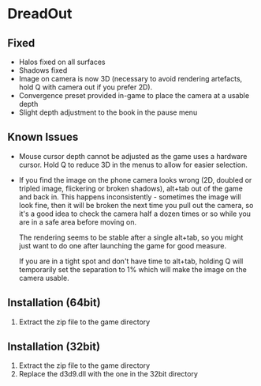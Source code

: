 DreadOut
========

Fixed
-----
- Halos fixed on all surfaces
- Shadows fixed
- Image on camera is now 3D (necessary to avoid rendering artefacts, hold Q
  with camera out if you prefer 2D).
- Convergence preset provided in-game to place the camera at a usable depth
- Slight depth adjustment to the book in the pause menu

Known Issues
------------
- Mouse cursor depth cannot be adjusted as the game uses a hardware cursor.
  Hold Q to reduce 3D in the menus to allow for easier selection.

- If you find the image on the phone camera looks wrong (2D, doubled or tripled
  image, flickering or broken shadows), alt+tab out of the game and back in.
  This happens inconsistently - sometimes the image will look fine, then it
  will be broken the next time you pull out the camera, so it's a good idea to
  check the camera half a dozen times or so while you are in a safe area before
  moving on.

  The rendering seems to be stable after a single alt+tab, so you might just
  want to do one after launching the game for good measure.

  If you are in a tight spot and don't have time to alt+tab, holding Q will
  temporarily set the separation to 1% which will make the image on the camera
  usable.

Installation (64bit)
--------------------
1. Extract the zip file to the game directory

Installation (32bit)
--------------------
1. Extract the zip file to the game directory
2. Replace the d3d9.dll with the one in the 32bit directory
